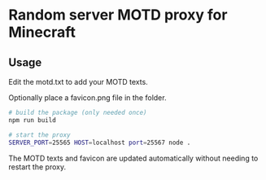 # Random server MOTD proxy for Minecraft

## Usage

Edit the motd.txt to add your MOTD texts.

Optionally place a favicon.png file in the folder.

```sh
# build the package (only needed once)
npm run build

# start the proxy
SERVER_PORT=25565 HOST=localhost port=25567 node .
```

The MOTD texts and favicon are updated automatically without needing to restart the proxy.
